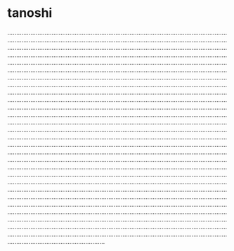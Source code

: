 # tanoshi
.......................................................................................................................................................................................................................................................................................................................................................................................................................................................................................................................................................................................................................................................................................................................................................................................................................................................................................................................................................................................................................................................................................................................................................................................................................................................................................................................................................................................................................................................................................................................................................................................................................................................................................................................................................................................................................................................................................................................................................................................................................................................................................................................................................................................................................................................................................................................................................................................................................................................................................................................................................................................................................................................................................................................................................................................................................................................................................................................................................................................................................................................................................................................................................................................................................................................................................................................................................................................................................................................................................................................................................................................................................................................................